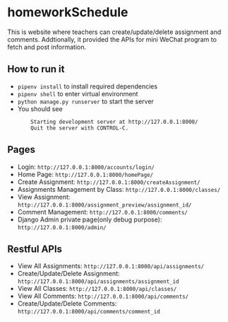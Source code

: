 # homeworkSchedule
This is website where teachers can create/update/delete assignment and comments. Addtionally, 
it provided the APIs for mini WeChat program to fetch and post information.

## How to run it
* `pipenv install` to install required dependencies
* `pipenv shell` to enter virtual environment
* `python manage.py runserver` to start the server
*  You should see
    ```
        Starting development server at http://127.0.0.1:8000/
        Quit the server with CONTROL-C.
    ```
## Pages
* Login: `http://127.0.0.1:8000/accounts/login/`
* Home Page: `http://127.0.0.1:8000/homePage/`
* Create Assignment: `http://127.0.0.1:8000/createAssignment/`
* Assignments Management by Class: `http://127.0.0.1:8000/classes/`
* View Assignment: `http://127.0.0.1:8000/assignment_preview/assignment_id/`
* Comment Management: `http://127.0.0.1:8000/comments/` 
* Django Admin private page(only debug purpose): `http://127.0.0.1:8000/admin/`

## Restful APIs
* View All Assignments: `http://127.0.0.1:8000/api/assignments/`
* Create/Update/Delete Assignment: `http://127.0.0.1:8000/api/assignments/assignment_id`
* View All Classes: `http://127.0.0.1:8000/api/classes/`
* View All Comments: `http://127.0.0.1:8000/api/comments/`
* Create/Update/Delete Comments: `http://127.0.0.1:8000/api/comments/comment_id`

 
